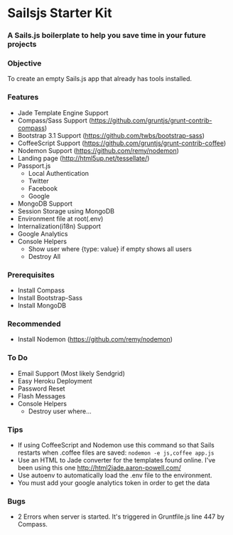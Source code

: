 # Sailsjs Starter Kit
### A Sails.js boilerplate to help you save time in your future projects

### Objective
To create an empty Sails.js app that already has tools installed.

### Features
- Jade Template Engine Support
- Compass/Sass Support (https://github.com/gruntjs/grunt-contrib-compass)
- Bootstrap 3.1 Support (https://github.com/twbs/bootstrap-sass)
- CoffeeScript Support (https://github.com/gruntjs/grunt-contrib-coffee)
- Nodemon Support (https://github.com/remy/nodemon)
- Landing page (http://html5up.net/tessellate/)
- Passport.js
  - Local Authentication
  - Twitter
  - Facebook
  - Google
- MongoDB Support
- Session Storage using MongoDB
- Environment file at root(.env)
- Internalization(i18n) Support
- Google Analytics
- Console Helpers
	- Show user where {type: value} if empty shows all users
  - Destroy All

### Prerequisites
- Install Compass
- Install Bootstrap-Sass
- Install MongoDB

### Recommended
- Install Nodemon (https://github.com/remy/nodemon)

### To Do
- Email Support (Most likely Sendgrid)
- Easy Heroku Deployment
- Password Reset
- Flash Messages
- Console Helpers
  - Destroy user where...

### Tips
- If using CoffeeScript and Nodemon use this command so that Sails restarts when .coffee files are saved:
    ```nodemon -e js,coffee app.js```
- Use an HTML to Jade converter for the templates found online. I've been using this one http://html2jade.aaron-powell.com/
- Use autoenv to automatically load the .env file to the environment.
- You must add your google analytics token in order to get the data


### Bugs
- 2 Errors when server is started. It's triggered in Gruntfile.js line 447 by Compass.